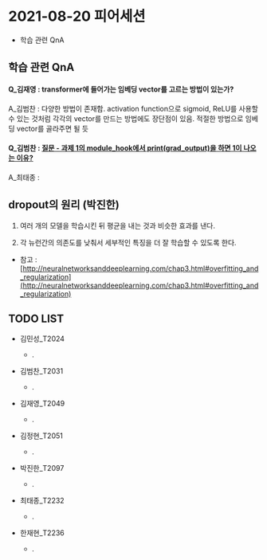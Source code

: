 # 2021-08-20 피어세션

- 학습 관련 QnA

## 학습 관련 QnA

#### Q_김재영 : transformer에 들어가는 임베딩 vector를 고르는 방법이 있는가?

A_김범찬 : 다양한 방법이 존재함. activation function으로 sigmoid, ReLU를 사용할 수 있는 것처럼 각각의 vector를 만드는 방법에도 장단점이 있음. 적절한 방법으로 임베딩 vector를 골라주면 될 듯

#### Q_김범찬 : [질문 - 과제 1의 module_hook에서 print(grad_output)을 하면 1이 나오는 이유?](https://github.com/jinhan814/BoostCamp-AITech2-Level1-20/blob/main/%ED%9A%8C%EC%9D%98%EB%A1%9D/Week3/2021-08-19%20%ED%94%BC%EC%96%B4%EC%84%B8%EC%85%98%20%EC%A0%95%EB%A6%AC.md#q_%EA%B9%80%EB%B2%94%EC%B0%AC--%EA%B3%BC%EC%A0%9C-1%EC%9D%98-module_hook%EC%97%90%EC%84%9C-printgrad_output%EC%9D%84-%ED%95%98%EB%A9%B4-1%EC%9D%B4-%EB%82%98%EC%98%A4%EB%8A%94-%EC%9D%B4%EC%9C%A0)

A_최태종 : 

## dropout의 원리 (박진한)

1. 여러 개의 모델을 학습시킨 뒤 평균을 내는 것과 비슷한 효과를 낸다.

2. 각 뉴런간의 의존도를 낮춰서 세부적인 특징을 더 잘 학습할 수 있도록 한다.

- 참고 : [http://neuralnetworksanddeeplearning.com/chap3.html#overfitting_and_regularization](http://neuralnetworksanddeeplearning.com/chap3.html#overfitting_and_regularization)

## TODO LIST

* 김민성_T2024
  * .

* 김범찬_T2031
  * .

* 김재영_T2049
  * .

* 김정현_T2051
  * .

* 박진한_T2097
  * .

* 최태종_T2232
  * .

* 한재현_T2236
  * .
